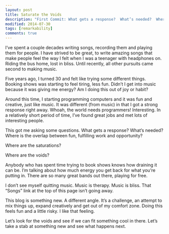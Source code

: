 ```yaml
---
layout: post
title: Saturate the Voids 
description: "First Commit: What gets a response?  What’s needed?  Where are the gaps, the holes that need filling?  Where is the overlap between fun, fulfilling work and opportunity?" 
modified: 2014-07-30
tags: [remarkability]
comments: true
---
```


I’ve spent a couple decades writing songs, recording them and playing them for people.  I have strived to be great, to write amazing songs that make people feel the way I felt when I was a teenager with headphones on.  Riding the bus home, lost in bliss.  Until recently, all other pursuits came second to making music.

Five years ago, I turned 30 and felt like trying some different things.  Booking shows was starting to feel tiring, less fun.  Didn’t I get into music because it was giving me energy?  Am I doing this out of joy or habit?

Around this time, I starting  programming computers and it was fun and creative, just like music.  It was different (from music) in that I got a strong response right away.  Whoah, the world needs programmers!  Interesting.  In a relatively short period of time, I’ve found great jobs and met lots of interesting people.

This got me asking some questions.  What gets a response?  What’s needed?  Where is the overlap between fun, fulfilling work and opportunity?

Where are the saturations?

Where are the voids?

Anybody who has spent time trying to book shows knows how draining it can be.  I’m talking about how much energy you get back for what you’re putting in.  There are so many great bands out there, playing for free.

I don’t see myself quitting music.  Music is therapy.  Music is bliss.  That “Songs” link at the top of this page isn’t going away.

This blog is something new.  A different angle.  It’s a challenge, an attempt to mix things up, expand creatively and get out of my comfort zone.  Doing this feels fun and a little risky.  I like that feeling.

Let’s look for the voids and see if we can fit something cool in there.  Let’s take a stab at something new and see what happens next.
